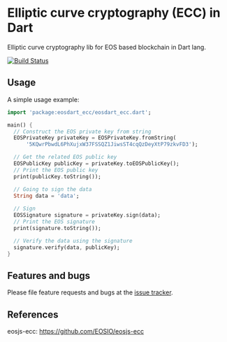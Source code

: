 # Elliptic curve cryptography (ECC) in Dart

Elliptic curve cryptography lib for EOS based blockchain in Dart lang.

[![Build Status](https://travis-ci.com/primes-network/eosdart_ecc.svg?branch=master)](https://travis-ci.com/primes-network/eosdart_ecc)


## Usage

A simple usage example:

```dart
import 'package:eosdart_ecc/eosdart_ecc.dart';

main() {
  // Construct the EOS private key from string
  EOSPrivateKey privateKey = EOSPrivateKey.fromString(
      '5KQwrPbwdL6PhXujxW37FSSQZ1JiwsST4cqQzDeyXtP79zkvFD3');

  // Get the related EOS public key
  EOSPublicKey publicKey = privateKey.toEOSPublicKey();
  // Print the EOS public key
  print(publicKey.toString());

  // Going to sign the data
  String data = 'data';
  
  // Sign
  EOSSignature signature = privateKey.sign(data);
  // Print the EOS signature
  print(signature.toString());

  // Verify the data using the signature
  signature.verify(data, publicKey);
}
```

## Features and bugs

Please file feature requests and bugs at the [issue tracker][tracker].

## References

eosjs-ecc: https://github.com/EOSIO/eosjs-ecc

[tracker]: https://github.com/primes-network/eosdart_ecc/issues
